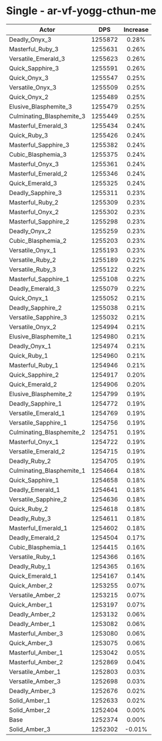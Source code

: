 # Single - ar-vf-yogg-cthun-me
| Actor | DPS | Increase |
|---|:---:|:---:|
|Deadly_Onyx_3|1255872|0.28%|
|Masterful_Ruby_3|1255631|0.26%|
|Versatile_Emerald_3|1255623|0.26%|
|Quick_Sapphire_3|1255591|0.26%|
|Quick_Onyx_3|1255547|0.25%|
|Versatile_Onyx_3|1255509|0.25%|
|Quick_Onyx_2|1255489|0.25%|
|Elusive_Blasphemite_3|1255479|0.25%|
|Culminating_Blasphemite_3|1255449|0.25%|
|Masterful_Emerald_3|1255434|0.24%|
|Quick_Ruby_3|1255426|0.24%|
|Masterful_Sapphire_3|1255382|0.24%|
|Cubic_Blasphemia_3|1255375|0.24%|
|Masterful_Onyx_3|1255361|0.24%|
|Masterful_Emerald_2|1255346|0.24%|
|Quick_Emerald_3|1255325|0.24%|
|Deadly_Sapphire_3|1255311|0.23%|
|Masterful_Ruby_2|1255309|0.23%|
|Masterful_Onyx_2|1255302|0.23%|
|Masterful_Sapphire_2|1255298|0.23%|
|Deadly_Onyx_2|1255259|0.23%|
|Cubic_Blasphemia_2|1255203|0.23%|
|Versatile_Onyx_1|1255193|0.23%|
|Versatile_Ruby_2|1255189|0.22%|
|Versatile_Ruby_3|1255122|0.22%|
|Masterful_Sapphire_1|1255108|0.22%|
|Deadly_Emerald_3|1255079|0.22%|
|Quick_Onyx_1|1255052|0.21%|
|Deadly_Sapphire_2|1255038|0.21%|
|Versatile_Sapphire_3|1255032|0.21%|
|Versatile_Onyx_2|1254994|0.21%|
|Elusive_Blasphemite_1|1254980|0.21%|
|Deadly_Onyx_1|1254974|0.21%|
|Quick_Ruby_1|1254960|0.21%|
|Masterful_Ruby_1|1254946|0.21%|
|Quick_Sapphire_2|1254917|0.20%|
|Quick_Emerald_2|1254906|0.20%|
|Elusive_Blasphemite_2|1254799|0.19%|
|Deadly_Sapphire_1|1254772|0.19%|
|Versatile_Emerald_1|1254769|0.19%|
|Versatile_Sapphire_1|1254756|0.19%|
|Culminating_Blasphemite_2|1254751|0.19%|
|Masterful_Onyx_1|1254722|0.19%|
|Versatile_Emerald_2|1254715|0.19%|
|Deadly_Ruby_2|1254705|0.19%|
|Culminating_Blasphemite_1|1254664|0.18%|
|Quick_Sapphire_1|1254658|0.18%|
|Deadly_Emerald_1|1254641|0.18%|
|Versatile_Sapphire_2|1254636|0.18%|
|Quick_Ruby_2|1254618|0.18%|
|Deadly_Ruby_3|1254611|0.18%|
|Masterful_Emerald_1|1254602|0.18%|
|Deadly_Emerald_2|1254504|0.17%|
|Cubic_Blasphemia_1|1254415|0.16%|
|Versatile_Ruby_1|1254366|0.16%|
|Deadly_Ruby_1|1254365|0.16%|
|Quick_Emerald_1|1254167|0.14%|
|Quick_Amber_2|1253255|0.07%|
|Versatile_Amber_2|1253215|0.07%|
|Quick_Amber_1|1253197|0.07%|
|Deadly_Amber_2|1253132|0.06%|
|Deadly_Amber_1|1253082|0.06%|
|Masterful_Amber_3|1253080|0.06%|
|Quick_Amber_3|1253075|0.06%|
|Masterful_Amber_1|1253042|0.05%|
|Masterful_Amber_2|1252869|0.04%|
|Versatile_Amber_1|1252803|0.03%|
|Versatile_Amber_3|1252698|0.03%|
|Deadly_Amber_3|1252676|0.02%|
|Solid_Amber_1|1252633|0.02%|
|Solid_Amber_2|1252404|0.00%|
|Base|1252374|0.00%|
|Solid_Amber_3|1252302|-0.01%|
